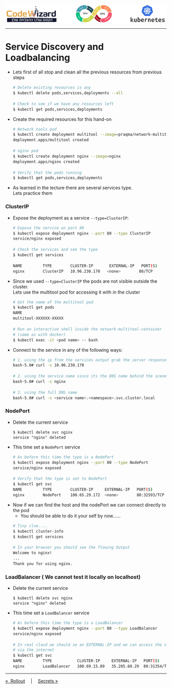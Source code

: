 ![](../resources/k8s-logos.png)

----

# Service Discovery and Loadbalancing

- Lets first of all stop and clean all the previous resources from previous steps
    ```sh
    # Delete existing resources is any
    $ kubectl delete pods,services,deployments --all

    # Check to see if we have any resources left 
    $ kubectl get pods,services,deployments 
    ```

- Create the required resources for this hand-on
    ```sh
    # Network tools pod
    $ kubectl create deployment multitool --image=praqma/network-multitool
    deployment.apps/multitool created
    
    # nginx pod
    $ kubectl create deployment nginx --image=nginx
    deployment.apps/nginx created

    # Verify that the pods running
    $ kubectl get pods,services,deployments 


    ```
- As learned in the lecture there are several services type.   
  Lets practice them

### ClusterIP

- Expose the deployment as a service `--type=ClusterIP`:
    ```sh
    # Expose the service on port 80
    $ kubectl expose deployment nginx --port 80 --type ClusterIP
    service/nginx exposed

    # Check the services and see the type
    $ kubectl get services

    NAME         TYPE        CLUSTER-IP       EXTERNAL-IP   PORT(S)   
    nginx        ClusterIP   10.96.230.170   <none>        80/TCP    
    ```
- Since we used `--type=ClusterIP` the pods are not visible outside the cluster.  
  Lets use the multitool pod for accessing it with in the cluster
    ```sh
    # Get the name of the multitool pod
    $ kubectl get pods
    NAME                         
    multitool-XXXXXX-XXXXX

    # Run an interactive shell inside the network-multitool-container 
    # (same as with docker)         
    $ kubectl exec -it <pod name> -- bash
    ```
- Connect to the service in any of the following ways:
    ```sh
    # 1. using the ip from the services output grab the server response
    bash-5.0# curl -s 10.96.230.170

    # 2. using the service name since its the DNS name behind the scenes
    bash-5.0# curl -s nginx

    # 3. using the full DNS name
    bash-5.0# curl -s <service name>.<namespace>.svc.cluster.local
  ```

### NodePort
- Delete the current service
    ```
    $ kubectl delete svc nginx
    service "nginx" deleted
    ```
- This time set a `NodePort` service
    ```sh
    # As before this time the type is a NodePort
    $ kubectl expose deployment nginx --port 80 --type NodePort
    service/nginx exposed

    # Verify that the type is set to NodePort
    $ kubectl get svc
    NAME         TYPE        CLUSTER-IP     EXTERNAL-IP   PORT(S)        AGE
    nginx        NodePort    100.65.29.172  <none>        80:32593/TCP   8s
    ```
- Now if we can find the host and the nodePort we can connect directly to the pod
    - You should be able to do it your self by now......
    ```sh
    # Tiny clue....
    $ kubectl cluster-info
    $ kubectl get services

    # In your browser you should see the flowing Output
    Welcome to nginx!
    ...
    Thank you for using nginx.
    ```
### LoadBalancer ( **We cannot test it locally on localhost**)
- Delete the current service
    ```
    $ kubectl delete svc nginx
    service "nginx" deleted
    ```
- This time set a `LoadBalancer` service
    ```sh
    # As before this time the type is a LoadBalancer
    $ kubectl expose deployment nginx --port 80 --type LoadBalancer
    service/nginx exposed

    # In real cloud we should se an EXTERNAL-IP and we can access the service 
    # via the internet
    $ kubectl get svc
    NAME         TYPE           CLUSTER-IP     EXTERNAL-IP   PORT(S)      
    nginx        LoadBalancer   100.69.15.89   35.205.60.29  80:31354/TCP 

---
<a href="../04-Rollout">&#171;&nbsp; Rollout</a>
&emsp;|&emsp;
<a href="../06-Secrets">Secrets&nbsp;&#187;</a>    